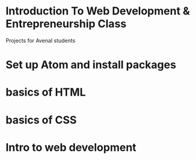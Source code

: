 # Introduction To Web Development & Entrepreneurship Class
Projects for Avenal students 
# Set up Atom and install packages

# basics of HTML

# basics of CSS

# Intro to web development
